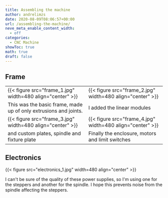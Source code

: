 ```yaml
---
title: Assembling the machine
author: andrelimzs
date: 2020-08-09T08:06:57+00:00
url: /assembling-the-machine/
neve_meta_enable_content_width:
  - off
categories:
  - CNC Machine
showToc: true
math: true
draft: false
---
```

## Frame

|                                                              |                                                           |
| ------------------------------------------------------------ | --------------------------------------------------------- |
| {{< figure src="frame_1.jpg" width=480 align="center" >}}    | {{< figure src="frame_2.jpg" width=480 align="center" >}} |
| This was the basic frame, made up of only extrusions and joints. | I added the linear modules                                |
| {{< figure src="frame_3.jpg" width=480 align="center" >}}    | {{< figure src="frame_4.jpg" width=480 align="center" >}} |
| and custom plates, spindle and fixture plate                 | Finally the enclosure, motors and limit switches          |



## Electronics

{{< figure src="electronics_1.jpg" width=480 align="center" >}}

I can't be sure of the quality of these power supplies, so I'm using one for the steppers and another for the spindle. I hope this prevents noise from the spindle affecting the steppers.